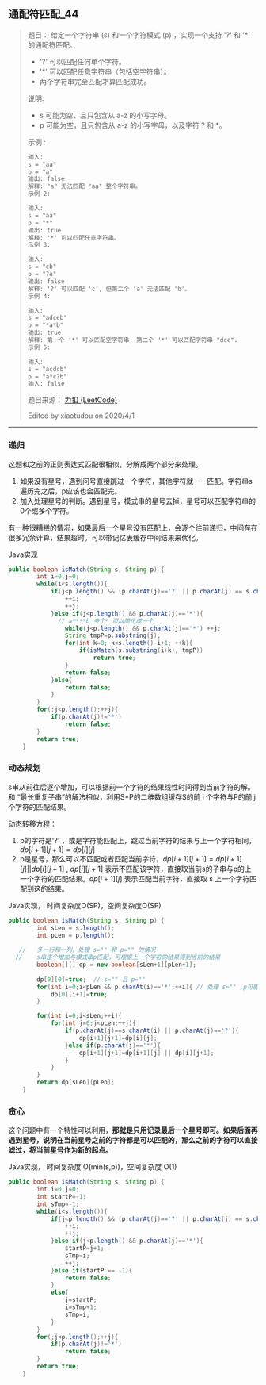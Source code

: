 ## 通配符匹配_44

> 题目：
> 给定一个字符串 (s) 和一个字符模式 (p) ，实现一个支持 '?' 和 '*' 的通配符匹配。
>
> - '?' 可以匹配任何单个字符。
> - '*' 可以匹配任意字符串（包括空字符串）。
> - 两个字符串完全匹配才算匹配成功。
>
> 说明:
>
> - s 可能为空，且只包含从 a-z 的小写字母。
> - p 可能为空，且只包含从 a-z 的小写字母，以及字符 ? 和 *。
>
> 示例 :
>
> ```txt
> 输入:
> s = "aa"
> p = "a"
> 输出: false
> 解释: "a" 无法匹配 "aa" 整个字符串。
> 示例 2:
> 
> 输入:
> s = "aa"
> p = "*"
> 输出: true
> 解释: '*' 可以匹配任意字符串。
> 示例 3:
> 
> 输入:
> s = "cb"
> p = "?a"
> 输出: false
> 解释: '?' 可以匹配 'c', 但第二个 'a' 无法匹配 'b'。
> 示例 4:
> 
> 输入:
> s = "adceb"
> p = "*a*b"
> 输出: true
> 解释: 第一个 '*' 可以匹配空字符串, 第二个 '*' 可以匹配字符串 "dce".
> 示例 5:
> 
> 输入:
> s = "acdcb"
> p = "a*c?b"
> 输入: false
> ```
>
> 题目来源： [力扣 (LeetCode)](https://leetcode-cn.com/problems/wildcard-matching/)
>
> Edited by xiaotudou on 2020/4/1

----

### 递归

这题和之前的正则表达式匹配很相似，分解成两个部分来处理。

1. 如果没有星号，遇到问号直接跳过一个字符，其他字符就一一匹配。字符串s遍历完之后，p应该也会匹配完。
2. 加入处理星号的判断。遇到星号，模式串的星号去掉，星号可以匹配字符串的0个或多个字符。

有一种很糟糕的情况，如果最后一个星号没有匹配上，会逐个往前递归，中间存在很多冗余计算，结果超时。可以带记忆表缓存中间结果来优化。

Java实现

```java
public boolean isMatch(String s, String p) {
        int i=0,j=0;
        while(i<s.length()){
            if(j<p.length() && (p.charAt(j)=='?' || p.charAt(j) == s.charAt(i))){
                ++i;
                ++j;
            }else if(j<p.length() && p.charAt(j)=='*'){
              // a****b 多个* 可以简化成一个
                while(j<p.length() && p.charAt(j)=='*') ++j;
                String tmpP=p.substring(j);
                for(int k=0; k<s.length()-i+1; ++k){
                    if(isMatch(s.substring(i+k), tmpP))
                        return true;
                }
                return false;
            }else{
                return false;
            }
        }
        for(;j<p.length();++j){
            if(p.charAt(j)!='*') 
                return false;
        }
        return true;
    }
```

### 动态规划

s串从前往后逐个增加，可以根据前一个字符的结果线性时间得到当前字符的解。和 “最长重复子串”的解法相似，利用S*P的二维数组缓存S的前 i 个字符与P的前 j 个字符的匹配结果。

动态转移方程：

1. p的字符是'?' ，或是字符能匹配上，跳过当前字符的结果与上一个字符相同， $dp[i+1][j+1]=dp[i][j]$ 
2. p是星号，那么可以不匹配或者匹配当前字符，$dp[i+1][j+1]=dp[i+1][j]||dp[i][j+1]$ , $dp[i][j+1]$ 表示不匹配该字符，直接取当前s的子串与p的上一个字符的匹配结果。$dp[i+1][j]$ 表示匹配当前字符，直接取 s 上一个字符匹配到这的结果。

 Java实现， 时间复杂度O(SP)，空间复杂度O(SP)

```java
public boolean isMatch(String s, String p) {
        int sLen = s.length();
        int pLen = p.length();
  
   //   多一行和一列，处理 s="" 和 p="" 的情况
  //    s串逐个增加与模式串p匹配，可根据上一个字符的结果得到当前的结果
        boolean[][] dp = new boolean[sLen+1][pLen+1];
       
        dp[0][0]=true;  // s="" 且 p=""
        for(int i=0;i<pLen && p.charAt(i)=='*';++i){ // 处理 s="" ,p可能是"***" 的情况
            dp[0][i+1]=true;
        }

        for(int i=0;i<sLen;++i){
            for(int j=0;j<pLen;++j){
                if(p.charAt(j)==s.charAt(i) || p.charAt(j)=='?'){
                    dp[i+1][j+1]=dp[i][j];
                }else if(p.charAt(j)=='*'){
                    dp[i+1][j+1]=dp[i+1][j] || dp[i][j+1];
                }
            }
        }
        return dp[sLen][pLen];
    }
```

### 贪心

这个问题中有一个特性可以利用，**那就是只用记录最后一个星号即可。如果后面再遇到星号，说明在当前星号之前的字符都是可以匹配的，那么之前的字符可以直接滤过，将当前星号作为新的起点。**

Java实现， 时间复杂度 O(min(s,p))，空间复杂度 O(1)

```java
public boolean isMatch(String s, String p) {
        int i=0,j=0;
        int startP=-1;
        int sTmp=-1;
        while(i<s.length()){
            if(j<p.length() && (p.charAt(j)=='?' || p.charAt(j) == s.charAt(i))){
                ++i;
                ++j;
            }else if(j<p.length() && p.charAt(j)=='*'){
                startP=j+1;
                sTmp=i;
                ++j;
            }else if(startP == -1){
                return false;
            }
            else{
                j=startP;
                i=sTmp+1;
                sTmp=i;
            }
        }
        for(;j<p.length();++j){
            if(p.charAt(j)!='*') 
                return false;
        }
        return true;
    }
```

